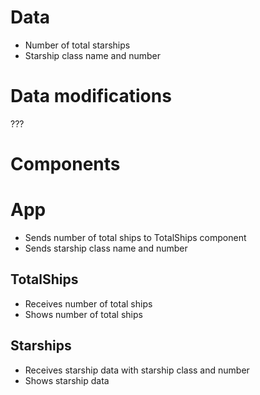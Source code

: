 # Data

- Number of total starships
- Starship class name and number

# Data modifications

???

# Components

# App

- Sends number of total ships to TotalShips component
- Sends starship class name and number

## TotalShips

- Receives number of total ships
- Shows number of total ships

## Starships

- Receives starship data with starship class and number
- Shows starship data
